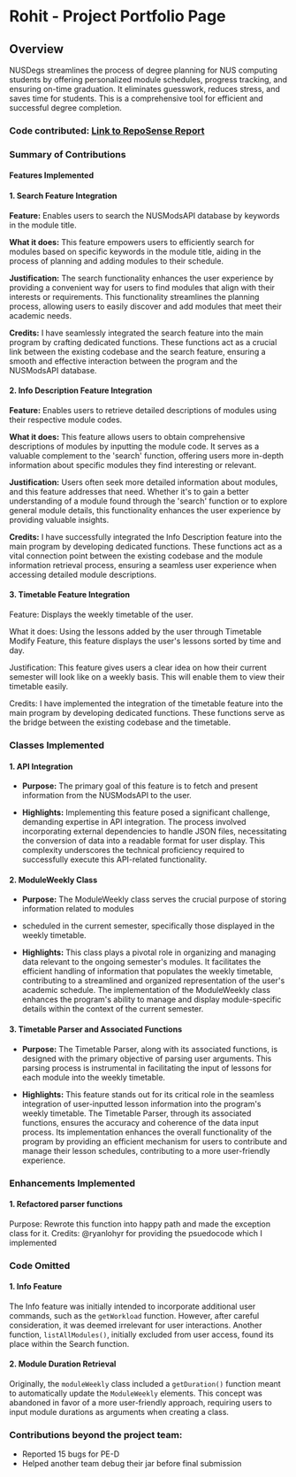 # Rohit - Project Portfolio Page

## Overview

NUSDegs streamlines the process of degree planning for NUS computing students by offering personalized module
schedules, progress tracking, and ensuring on-time graduation. It eliminates guesswork, reduces stress, and saves time
for students. This is a comprehensive tool for efficient and successful degree completion.

### Code contributed: [Link to RepoSense Report](https://nus-cs2113-ay2324s1.github.io/tp-dashboard/?search=rohitcube&breakdown=false&sort=groupTitle%20dsc&sortWithin=title&since=2023-09-22&timeframe=commit&mergegroup=&groupSelect=groupByRepos&tabOpen=true&tabType=authorship&tabAuthor=rohitcube&tabRepo=AY2324S1-CS2113-T17-4%2Ftp%5Bmaster%5D&authorshipIsMergeGroup=false&authorshipFileTypes=docs~functional-code~test-code~other&authorshipIsBinaryFileTypeChecked=false&authorshipIsIgnoredFilesChecked=false)

### Summary of Contributions

#### Features Implemented

#### 1. Search Feature Integration

**Feature:** Enables users to search the NUSModsAPI database by keywords in the module title.

**What it does:** This feature empowers users to efficiently search for modules based on specific keywords in the
module title, aiding in the process of planning and adding modules to their schedule.

**Justification:** The search functionality enhances the user experience by providing a convenient way for users to 
find modules that align with their interests or requirements. This functionality streamlines the planning process, allowing users to easily discover and add modules that meet their academic needs.

**Credits:** I have seamlessly integrated the search feature into the main program by crafting dedicated functions. 
These functions act as a crucial link between the existing codebase and the search feature, ensuring a
smooth and effective interaction between the program and the NUSModsAPI database.


#### 2. Info Description Feature Integration

**Feature:** Enables users to retrieve detailed descriptions of modules using their respective module codes.

**What it does:** This feature allows users to obtain comprehensive descriptions of modules by inputting 
the module code. It serves as a valuable complement to the 'search' function, offering users more in-depth
information about specific modules they find interesting or relevant.

**Justification:** Users often seek more detailed information about modules, and this feature addresses
that need. Whether it's to gain a better understanding of a module found through the 'search' function or
to explore general module details, this functionality enhances the user experience by providing valuable insights.

**Credits:** I have successfully integrated the Info Description feature into the main program by
developing dedicated functions. These functions act as a vital connection point between the existing 
codebase and the module information retrieval process, ensuring a seamless user experience when accessing 
detailed module descriptions.


#### 3. Timetable Feature Integration

Feature: Displays the weekly timetable of the user.     

What it does: Using the lessons added by the user through Timetable Modify Feature, this feature displays the user's
lessons sorted by time and day.

Justification: This feature gives users a clear idea on how their current semester will look like on a weekly basis.
This will enable them to view their timetable easily.

Credits: I have implemented the integration of the timetable feature into the main program by 
developing dedicated functions. These functions serve as the bridge between the existing codebase and the timetable.

### Classes Implemented

#### 1. API Integration

- **Purpose:** The primary goal of this feature is to fetch and present information from the NUSModsAPI to the user.

- **Highlights:** Implementing this feature posed a significant challenge, demanding expertise in API integration.
The process involved incorporating external dependencies to handle JSON files, necessitating the conversion of
data into a readable format for user display. This complexity underscores the technical proficiency required
to successfully execute this API-related functionality.


#### 2. ModuleWeekly Class

- **Purpose:** The ModuleWeekly class serves the crucial purpose of storing information related to modules 
- scheduled in the current semester, specifically those displayed in the weekly timetable.

- **Highlights:** This class plays a pivotal role in organizing and managing data relevant to the ongoing 
semester's modules. It facilitates the efficient handling of information that populates the weekly
timetable, contributing to a streamlined and organized representation of the user's academic schedule. 
The implementation of the ModuleWeekly class enhances the program's ability to manage and display
module-specific details within the context of the current semester.


#### 3. Timetable Parser and Associated Functions

- **Purpose:** The Timetable Parser, along with its associated functions, is designed 
with the primary objective of parsing user arguments. This parsing process is instrumental
in facilitating the input of lessons for each module into the weekly timetable.

- **Highlights:** This feature stands out for its critical role in the seamless integration
of user-inputted lesson information into the program's weekly timetable. The Timetable Parser, 
through its associated functions, ensures the accuracy and coherence of the data input process. 
Its implementation enhances the overall functionality of the program by providing an efficient 
mechanism for users to contribute and manage their lesson schedules, contributing to a more user-friendly experience.


### Enhancements Implemented

#### 1. Refactored parser functions 
Purpose: Rewrote this function into happy path and made the exception class for it.
Credits: @ryanlohyr for providing the psuedocode which I implemented

###  Code Omitted 

#### 1. Info Feature

The Info feature was initially intended to incorporate additional user commands, such as the `getWorkload` function.
However, after careful consideration, it was deemed irrelevant for user interactions. Another function,
`listAllModules()`, initially excluded from user access, found its place within the Search function.

#### 2. Module Duration Retrieval

Originally, the `moduleWeekly` class included a `getDuration()` function meant to automatically update
the `ModuleWeekly` elements. This concept was abandoned in favor of a more user-friendly approach, requiring
users to input module durations as arguments when creating a class.


### Contributions beyond the project team:

- Reported 15 bugs for PE-D 
- Helped another team debug their jar before final submission


